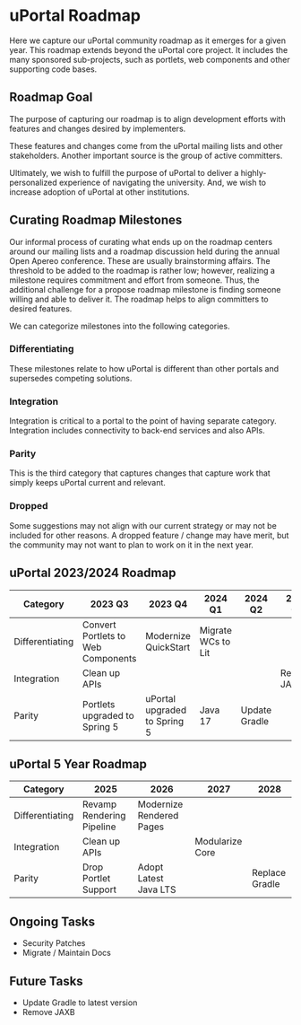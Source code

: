 # uPortal Roadmap

Here we capture our uPortal community roadmap as it emerges for a given year. This roadmap extends beyond the uPortal core project.
It includes the many sponsored sub-projects, such as portlets, web components and other supporting code bases.

## Roadmap Goal

The purpose of capturing our roadmap is to align development efforts with features and changes desired by implementers.

These features and changes come from the uPortal mailing lists and other stakeholders. Another important source is the group of active committers.

Ultimately, we wish to fulfill the purpose of uPortal to deliver a highly-personalized experience of navigating the university. And, we wish to increase adoption of uPortal at other institutions.

## Curating Roadmap Milestones

Our informal process of curating what ends up on the roadmap centers around our mailing lists and a roadmap discussion held
during the annual Open Apereo conference. These are usually brainstorming affairs. The threshold to be added to the roadmap
is rather low; however, realizing a milestone requires commitment and effort from someone. Thus, the additional challenge
for a propose roadmap milestone is finding someone willing and able to deliver it. The roadmap helps to align committers to desired features.

We can categorize milestones into the following categories.

### Differentiating

These milestones relate to how uPortal is different than other portals and supersedes competing solutions.

### Integration

Integration is critical to a portal to the point of having separate category. Integration includes connectivity
to back-end services and also APIs.

### Parity

This is the third category that captures changes that capture work that simply keeps uPortal current and relevant.

### Dropped

Some suggestions may not align with our current strategy or may not be included for other reasons.
A dropped feature / change may have merit, but the community may not want to plan to work on it in the next year.

## uPortal 2023/2024 Roadmap

Category        | 2023 Q3                            | 2023 Q4                            | 2024 Q1                      | 2024 Q2          | 2024 Q3           | 2024 Q4
--------------- |------------------------------------|------------------------------------|------------------------------| -----------------|-------------------|----------------
Differentiating | Convert Portlets to Web Components | Modernize QuickStart               | Migrate WCs to Lit           |                  |                   | Refactor Core Portlets
Integration     | Clean up APIs                      |                                    |                              |                  | Remove JAXB       |
Parity          | Portlets upgraded to Spring 5      | uPortal upgraded to Spring 5       | Java 17                      | Update Gradle    |                   |

## uPortal 5 Year Roadmap

Category        | 2025                               | 2026                               | 2027                         | 2028
--------------- |------------------------------------|------------------------------------|------------------------------| -------
Differentiating | Revamp Rendering Pipeline          | Modernize Rendered Pages           |                              |
Integration     | Clean up APIs                      |                                    | Modularize Core              |
Parity          | Drop Portlet Support               | Adopt Latest Java LTS              |                              | Replace Gradle

## Ongoing Tasks
-   Security Patches
-   Migrate / Maintain Docs

## Future Tasks
-   Update Gradle to latest version
-   Remove JAXB
